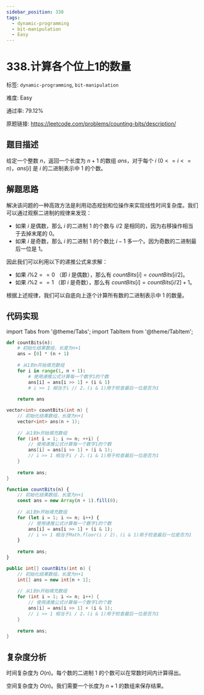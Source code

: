 ```yaml
---
sidebar_position: 338
tags:
  - dynamic-programming
  - bit-manipulation
  - Easy
---
```


# 338.计算各个位上1的数量

标签: `dynamic-programming`, `bit-manipulation`

难度: Easy

通过率: 79.12%

原题链接: https://leetcode.com/problems/counting-bits/description/

## 题目描述
给定一个整数 $n$，返回一个长度为 $n + 1$ 的数组 $ans$，对于每个 $i$ $(0 <= i <= n)$，$ans[i]$ 是 $i$ 的二进制表示中 1 的个数。

## 解题思路
解决该问题的一种高效方法是利用动态规划和位操作来实现线性时间复杂度。我们可以通过观察二进制的规律来发现：

- 如果 $i$ 是偶数，那么 $i$ 的二进制 1 的个数与 $i/2$ 是相同的，因为右移操作相当于去掉末尾的 0。
- 如果 $i$ 是奇数，那么 $i$ 的二进制 1 的个数比 $i-1$ 多一个。因为奇数的二进制最后一位是 1。

因此我们可以利用以下的递推公式来求解：

- 如果 $i \% 2 == 0$ （即 $i$ 是偶数），那么有 $countBits[i] = countBits[i/2]$。
- 如果 $i \% 2 == 1$ （即 $i$ 是奇数），那么有 $countBits[i] = countBits[i/2] + 1$。

根据上述规律，我们可以自底向上逐个计算所有数的二进制表示中 1 的数量。

## 代码实现
import Tabs from '@theme/Tabs';
import TabItem from '@theme/TabItem';

<Tabs>
<TabItem value="python" label="Python">

```python
def countBits(n):
    # 初始化结果数组，长度为n+1
    ans = [0] * (n + 1)
    
    # 从1到n开始填充数组
    for i in range(1, n + 1):
        # 使用递推公式计算每一个数字1的个数
        ans[i] = ans[i >> 1] + (i & 1)
        # i >> 1 相当于i // 2，(i & 1)用于检查最后一位是否为1
    
    return ans
```

</TabItem>
<TabItem value="cpp" label="C++">

```cpp
vector<int> countBits(int n) {
    // 初始化结果数组，长度为n+1
    vector<int> ans(n + 1);
    
    // 从1到n开始填充数组
    for (int i = 1; i <= n; ++i) {
        // 使用递推公式计算每一个数字1的个数
        ans[i] = ans[i >> 1] + (i & 1);
        // i >> 1 相当于i / 2，(i & 1)用于检查最后一位是否为1
    }
    
    return ans;
}
```

</TabItem>
<TabItem value="javascript" label="JavaScript">

```javascript
function countBits(n) {
    // 初始化结果数组，长度为n+1
    const ans = new Array(n + 1).fill(0);
    
    // 从1到n开始填充数组
    for (let i = 1; i <= n; i++) {
        // 使用递推公式计算每一个数字1的个数
        ans[i] = ans[i >> 1] + (i & 1);
        // i >> 1 相当于Math.floor(i / 2)，(i & 1)用于检查最后一位是否为1
    }
    
    return ans;
}
```

</TabItem>
<TabItem value="java" label="Java">

```java
public int[] countBits(int n) {
    // 初始化结果数组，长度为n+1
    int[] ans = new int[n + 1];
    
    // 从1到n开始填充数组
    for (int i = 1; i <= n; i++) {
        // 使用递推公式计算每一个数字1的个数
        ans[i] = ans[i >> 1] + (i & 1);
        // i >> 1 相当于i / 2，(i & 1)用于检查最后一位是否为1
    }
    
    return ans;
}
```

</TabItem>
</Tabs>

## 复杂度分析
时间复杂度为 $O(n)$。每个数的二进制 1 的个数可以在常数时间内计算得出。  
  
空间复杂度为 $O(n)$。我们需要一个长度为 $n+1$ 的数组来保存结果。
